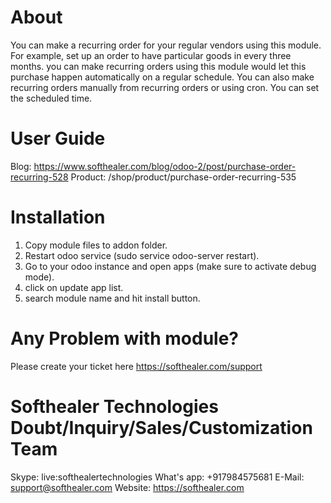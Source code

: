 About
============
You can make a recurring order for your regular vendors using this module. For example, set up an order to have particular goods in every three months. you can make recurring orders using this module would let this purchase happen automatically on a regular schedule. You can also make recurring orders manually from recurring orders or using cron. You can set the scheduled time.

User Guide
============
Blog: https://www.softhealer.com/blog/odoo-2/post/purchase-order-recurring-528
Product: /shop/product/purchase-order-recurring-535

Installation
============
1) Copy module files to addon folder.
2) Restart odoo service (sudo service odoo-server restart).
3) Go to your odoo instance and open apps (make sure to activate debug mode).
4) click on update app list.
5) search module name and hit install button.

Any Problem with module?
=====================================
Please create your ticket here https://softhealer.com/support

Softhealer Technologies Doubt/Inquiry/Sales/Customization Team
=====================================
Skype: live:softhealertechnologies
What's app: +917984575681
E-Mail: support@softhealer.com
Website: https://softhealer.com
